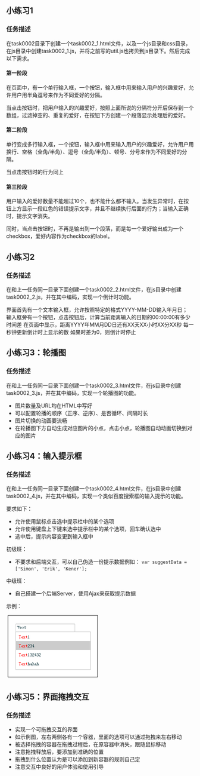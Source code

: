 ## 小练习1
### 任务描述
在task0002目录下创建一个task0002_1.html文件，以及一个js目录和css目录，在js目录中创建task0002_1.js，并将之前写的util.js也拷贝到js目录下。然后完成以下需求。

#### 第一阶段

在页面中，有一个单行输入框，一个按钮，输入框中用来输入用户的兴趣爱好，允许用户用半角逗号来作为不同爱好的分隔。

当点击按钮时，把用户输入的兴趣爱好，按照上面所说的分隔符分开后保存到一个数组，过滤掉空的、重复的爱好，在按钮下方创建一个段落显示处理后的爱好。

#### 第二阶段

单行变成多行输入框，一个按钮，输入框中用来输入用户的兴趣爱好，允许用户用换行、空格（全角/半角）、逗号（全角/半角）、顿号、分号来作为不同爱好的分隔。

当点击按钮时的行为同上

#### 第三阶段

用户输入的爱好数量不能超过10个，也不能什么都不输入。当发生异常时，在按钮上方显示一段红色的错误提示文字，并且不继续执行后面的行为；当输入正确时，提示文字消失。

同时，当点击按钮时，不再是输出到一个段落，而是每一个爱好输出成为一个checkbox，爱好内容作为checkbox的label。

## 小练习2
### 任务描述
在和上一任务同一目录下面创建一个task0002_2.html文件，在js目录中创建task0002_2.js，并在其中编码，实现一个倒计时功能。

界面首先有一个文本输入框，允许按照特定的格式YYYY-MM-DD输入年月日；
输入框旁有一个按钮，点击按钮后，计算当前距离输入的日期的00:00:00有多少时间差
在页面中显示，距离YYYY年MM月DD日还有XX天XX小时XX分XX秒
每一秒钟更新倒计时上显示的数
如果时差为0，则倒计时停止

## 小练习3：轮播图
### 任务描述
在和上一任务同一目录下面创建一个task0002_3.html文件，在js目录中创建task0002_3.js，并在其中编码，实现一个轮播图的功能。

+ 图片数量及URL均在HTML中写好
+ 可以配置轮播的顺序（正序、逆序）、是否循环、间隔时长
+ 图片切换的动画要流畅
+ 在轮播图下方自动生成对应图片的小点，点击小点，轮播图自动动画切换到对应的图片

## 小练习4：输入提示框
### 任务描述
在和上一任务同一目录下面创建一个task0002_4.html文件，在js目录中创建task0002_4.js，并在其中编码，实现一个类似百度搜索框的输入提示的功能。

要求如下：

+ 允许使用鼠标点击选中提示栏中的某个选项
+ 允许使用键盘上下键来选中提示栏中的某个选项，回车确认选中
+ 选中后，提示内容变更到输入框中

初级班：

+ 不要求和后端交互，可以自己伪造一份提示数据例如：
`var suggestData = ['Simon', 'Erik', 'Kener'];`

中级班：

+ 自己搭建一个后端Server，使用Ajax来获取提示数据

示例：

![设计稿 输入提示框](https://github.com/baidu-ife/ife/blob/master/2015_spring/task/task0002/img/task0002_sug.png)

## 小练习5：界面拖拽交互
### 任务描述
+ 实现一个可拖拽交互的界面
+ 如示例图，左右两侧各有一个容器，里面的选项可以通过拖拽来左右移动
+ 被选择拖拽的容器在拖拽过程后，在原容器中消失，跟随鼠标移动
+ 注意拖拽释放后，要添加到准确的位置
+ 拖拽到什么位置认为是可以添加到新容器的规则自己定
+ 注意交互中良好的用户体验和使用引导

